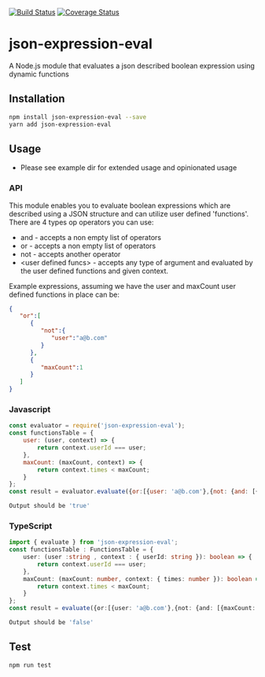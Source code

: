 [![Build Status](https://travis-ci.org/regevbr/json-expression-eval.svg?branch=master)](https://travis-ci.org/regevbr/json-expression-eval)
[![Coverage Status](https://coveralls.io/repos/github/regevbr/json-expression-eval/badge.svg?branch=master)](https://coveralls.io/github/regevbr/json-expression-eval?branch=master)

# json-expression-eval
A Node.js module that evaluates a json described boolean expression using dynamic functions
## Installation 
```sh
npm install json-expression-eval --save
yarn add json-expression-eval
```
## Usage
 - Please see example dir for extended usage and opinionated usage
### API
This module enables you to evaluate boolean expressions which are described using a JSON structure and can utilize user defined 'functions'.  
There are 4 types op operators you can use:
- and - accepts a non empty list of operators
- or - accepts a non empty list of operators
- not - accepts another operator
- \<user defined funcs\> - accepts any type of argument and evaluated by the user defined functions and given context.

Example expressions, assuming we have the user and maxCount user defined functions in place can be:
```json
{  
   "or":[  
      {  
         "not":{  
            "user":"a@b.com"
         }
      },
      {  
         "maxCount":1
      }
   ]
}
```

### Javascript
```javascript
const evaluator = require('json-expression-eval');
const functionsTable = {
	user: (user, context) => {
        return context.userId === user;
    },
	maxCount: (maxCount, context) => {
        return context.times < maxCount;
    }
};
const result = evaluator.evaluate({or:[{user: 'a@b.com'},{not: {and: [{maxCount: 1},{user: 'a2@b.com'}]}}]},{userId:'a@b.com', times: 1},functionsTable);
```
```sh
Output should be 'true'
```
### TypeScript
```typescript
import { evaluate } from 'json-expression-eval';
const functionsTable : FunctionsTable = {
	user: (user :string , context : { userId: string }): boolean => {
        return context.userId === user;
    },
	maxCount: (maxCount: number, context: { times: number }): boolean => {
        return context.times < maxCount;
    }
};
const result = evaluate({or:[{user: 'a@b.com'},{not: {and: [{maxCount: 5},{user: 'a2@b.com'}]}}]},{userId:'a2@b.com', times: 1},functionsTable);
```
```sh
Output should be 'false'
```
## Test 
```sh
npm run test
```
